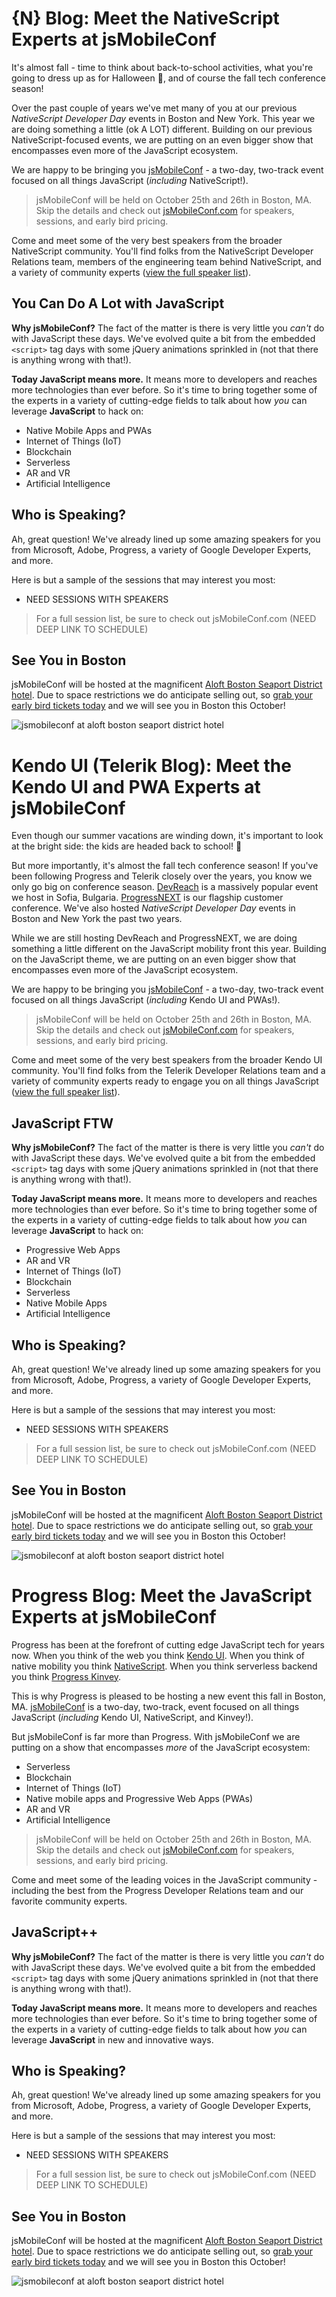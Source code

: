 # {N} Blog: Meet the NativeScript Experts at jsMobileConf

It's almost fall - time to think about back-to-school activities, what you're going to dress up as for Halloween 🎃, and of course the fall tech conference season!

Over the past couple of years we've met many of you at our previous *NativeScript Developer Day* events in Boston and New York. This year we are doing something a little (ok A LOT) different. Building on our previous NativeScript-focused events, we are putting on an even bigger show that encompasses even more of the JavaScript ecosystem.

We are happy to be bringing you [jsMobileConf](https://jsmobileconf.com/) - a two-day, two-track event focused on all things JavaScript (*including* NativeScript!).

> jsMobileConf will be held on October 25th and 26th in Boston, MA. Skip the details and check out [jsMobileConf.com](https://jsmobileconf.com/) for speakers, sessions, and early bird pricing.

Come and meet some of the very best speakers from the broader NativeScript community. You'll find folks from the NativeScript Developer Relations team, members of the engineering team behind NativeScript, and a variety of community experts ([view the full speaker list](https://jsmobileconf.com/#lgx-speakers)).

## You Can Do A Lot with JavaScript

**Why jsMobileConf?** The fact of the matter is there is very little you *can't* do with JavaScript these days. We've evolved quite a bit from the embedded `<script>` tag days with some jQuery animations sprinkled in (not that there is anything wrong with that!).

**Today JavaScript means more.** It means more to developers and reaches more technologies than ever before. So it's time to bring together some of the experts in a variety of cutting-edge fields to talk about how *you* can leverage **JavaScript** to hack on:

- Native Mobile Apps and PWAs
- Internet of Things (IoT)
- Blockchain
- Serverless
- AR and VR
- Artificial Intelligence

## Who is Speaking?

Ah, great question! We've already lined up some amazing speakers for you from Microsoft, Adobe, Progress, a variety of Google Developer Experts, and more.

Here is but a sample of the sessions that may interest you most:

- NEED SESSIONS WITH SPEAKERS

> For a full session list, be sure to check out jsMobileConf.com (NEED DEEP LINK TO SCHEDULE)

## See You in Boston

jsMobileConf will be hosted at the magnificent [Aloft Boston Seaport District hotel](http://www.aloftbostonseaportdistrict.com/). Due to space restrictions we do anticipate selling out, so [grab your early bird tickets today](https://jsmobileconf.com/) and we will see you in Boston this October!

![jsmobileconf at aloft boston seaport district hotel](aloft.png)




# Kendo UI (Telerik Blog): Meet the Kendo UI and PWA Experts at jsMobileConf

Even though our summer vacations are winding down, it's important to look at the bright side: the kids are headed back to school! 🎉

But more importantly, it's almost the fall tech conference season! If you've been following Progress and Telerik closely over the years, you know we only go big on conference season. [DevReach](https://devreach.com/) is a massively popular event we host in Sofia, Bulgaria. [ProgressNEXT](https://www.progress.com/next) is our flagship customer conference. We've also hosted *NativeScript Developer Day* events in Boston and New York the past two years.

While we are still hosting DevReach and ProgressNEXT, we are doing something a little different on the JavaScript mobility front this year. Building on the JavaScript theme, we are putting on an even bigger show that encompasses even more of the JavaScript ecosystem.

We are happy to be bringing you [jsMobileConf](https://jsmobileconf.com/) - a two-day, two-track event focused on all things JavaScript (*including* Kendo UI and PWAs!).

> jsMobileConf will be held on October 25th and 26th in Boston, MA. Skip the details and check out [jsMobileConf.com](https://jsmobileconf.com/) for speakers, sessions, and early bird pricing.

Come and meet some of the very best speakers from the broader Kendo UI community. You'll find folks from the Telerik Developer Relations team and a variety of community experts ready to engage you on all things JavaScript ([view the full speaker list](https://jsmobileconf.com/#lgx-speakers)).

## JavaScript FTW

**Why jsMobileConf?** The fact of the matter is there is very little you *can't* do with JavaScript these days. We've evolved quite a bit from the embedded `<script>` tag days with some jQuery animations sprinkled in (not that there is anything wrong with that!).

**Today JavaScript means more.** It means more to developers and reaches more technologies than ever before. So it's time to bring together some of the experts in a variety of cutting-edge fields to talk about how *you* can leverage **JavaScript** to hack on:

- Progressive Web Apps
- AR and VR
- Internet of Things (IoT)
- Blockchain
- Serverless
- Native Mobile Apps
- Artificial Intelligence

## Who is Speaking?

Ah, great question! We've already lined up some amazing speakers for you from Microsoft, Adobe, Progress, a variety of Google Developer Experts, and more.

Here is but a sample of the sessions that may interest you most:

- NEED SESSIONS WITH SPEAKERS

> For a full session list, be sure to check out jsMobileConf.com  (NEED DEEP LINK TO SCHEDULE)

## See You in Boston

jsMobileConf will be hosted at the magnificent [Aloft Boston Seaport District hotel](http://www.aloftbostonseaportdistrict.com/). Due to space restrictions we do anticipate selling out, so [grab your early bird tickets today](https://jsmobileconf.com/) and we will see you in Boston this October!

![jsmobileconf at aloft boston seaport district hotel](aloft.png)




# Progress Blog: Meet the JavaScript Experts at jsMobileConf

Progress has been at the forefront of cutting edge JavaScript tech for years now. When you think of the web you think [Kendo UI](https://www.telerik.com/kendo-ui). When you think of native mobility you think [NativeScript](https://www.nativescript.org/). When you think serverless backend you think [Progress Kinvey](https://www.progress.com/kinvey).

This is why Progress is pleased to be hosting a new event this fall in Boston, MA. [jsMobileConf](https://jsmobileconf.com/) is a two-day, two-track, event focused on all things JavaScript (*including* Kendo UI, NativeScript, and Kinvey!).

But jsMobileConf is far more than Progress. With jsMobileConf we are putting on a show that encompasses *more* of the JavaScript ecosystem:

- Serverless
- Blockchain
- Internet of Things (IoT)
- Native mobile apps and Progressive Web Apps (PWAs)
- AR and VR
- Artificial Intelligence

> jsMobileConf will be held on October 25th and 26th in Boston, MA. Skip the details and check out [jsMobileConf.com](https://jsmobileconf.com/) for speakers, sessions, and early bird pricing.

Come and meet some of the leading voices in the JavaScript community - including the best from the Progress Developer Relations team and our favorite community experts.

## JavaScript++

**Why jsMobileConf?** The fact of the matter is there is very little you *can't* do with JavaScript these days. We've evolved quite a bit from the embedded `<script>` tag days with some jQuery animations sprinkled in (not that there is anything wrong with that!).

**Today JavaScript means more.** It means more to developers and reaches more technologies than ever before. So it's time to bring together some of the experts in a variety of cutting-edge fields to talk about how *you* can leverage **JavaScript** in new and innovative ways.

## Who is Speaking?

Ah, great question! We've already lined up some amazing speakers for you from Microsoft, Adobe, Progress, a variety of Google Developer Experts, and more.

Here is but a sample of the sessions that may interest you most:

- NEED SESSIONS WITH SPEAKERS

> For a full session list, be sure to check out jsMobileConf.com  (NEED DEEP LINK TO SCHEDULE)

## See You in Boston

jsMobileConf will be hosted at the magnificent [Aloft Boston Seaport District hotel](http://www.aloftbostonseaportdistrict.com/). Due to space restrictions we do anticipate selling out, so [grab your early bird tickets today](https://jsmobileconf.com/) and we will see you in Boston this October!

![jsmobileconf at aloft boston seaport district hotel](aloft.png)



